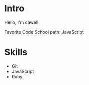 # Intro

Hello, I'm cawel!

Favorite Code School path: JavaScript


# Skills 

* Git
* JavaScript
* Ruby
